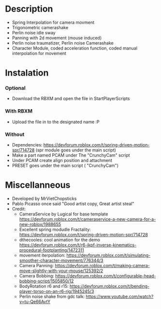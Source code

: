 # Description
- Spring Interpolation for camera movment
- Trigonometric camerashake
- Perlin noise idle sway
- Panning with 2d movement (mouse induced)
- Perlin noise traumatizer, Perlin noise Camerashake
- Character Module, coded acceleration function, coded manual interpolation for movement

# Instalation
### Optional
- Download the RBXM and open the file in StartPlayerScripts
### With RBXM
- Upload the file in to the designated name :P
### Without
- Dependencies: https://devforum.roblox.com/t/spring-driven-motion-spr/714728 (spr module goes under the main script)
- Make a part named PCAM under The "CrunchyCam" script
- Under PCAM create align position and attachment
- PRESET goes under the main script ( "CrunchyCam")

# Miscellanneous
- Developed by MrVietChopsticks
- Pablo Picasso once said "Good artist copy, Great artist steal"
- Credit:
  - CameraService by Lugical for base template https://devforum.roblox.com/t/cameraservice-a-new-camera-for-a-new-roblox/1988655
  - Excellent spring modudle Fractality: https://devforum.roblox.com/t/spring-driven-motion-spr/714728
  - dthecooles: cool animation for the demo https://devforum.roblox.com/t/r6-ikpf-inverse-kinematics-procedural-footplanting/1472311
  - movement iterpolation: https://devforum.roblox.com/t/simulating-smoother-character-movement/776344/3
  - Camera Panning: https://devforum.roblox.com/t/making-camera-move-slightly-with-your-mouse/125392/2
  - Camera Bobbing: https://devforum.roblox.com/t/configurable-head-bobbing-script/1505850/12
  - BodyRotation r6 and r15: https://devforum.roblox.com/t/bending-player-torso-on-an-r6-rig/1945245/3
  - Perlin noise shake from gdc talk: https://www.youtube.com/watch?v=tu-Qe66AvtY
